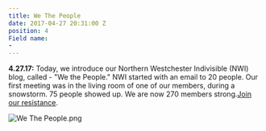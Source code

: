 ```yaml
---
title: We The People
date: 2017-04-27 20:31:00 Z
position: 4
Field name:
- 
---
```


**4.27.17:**  Today, we introduce our Northern Westchester Indivisible (NWI) blog, called -  "We the People." NWI started with an email to 20 people. Our first meeting was in the living room of one of our members, during a snowstorm. 75 people showed up. We are now 270 members strong.[Join our resistance](http://nwindivisible.org/become-a-member.html).

![We The People.png](/uploads/We%20The%20People.png)